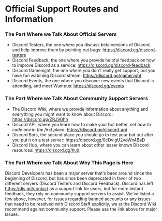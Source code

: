 <!-- TITLE: Discord Support -->
<!-- SUBTITLE: Discord Community Support Servers and Information -->

# Official Support Routes and Information
### The Part Where we Talk About Official Servers
* Discord Testers, the one where you discuss beta versions of Discord, and help improve them by pointing out bugs: https://discord.gg/discord-testers
* Discord Feedback, the one where you provide helpful feedback on how to improve Discord as a service: https://discord.gg/discord-feedback
* Discord Gamenight, the one where you don't really get support, but you have fun watching Discord stream: https://discord.gg/gamenight
* Discord Events, the one where you discover new events that Discord is attending, and meet Wumpus: https://discord.gg/events

### The Part Where we Talk About Community Support Servers
* The Discord Wiki, where we provide information about anything and everything you might want to know about Discord: https://discord.gg/ZRJ9Ghh
* Discord API, where you learn how to make your bot better, *not how to code one in the first place*: https://discord.gg/discord-api
* Discord Bots, the second place you should go to test your bot out after you put it on a test server: https://discord.gg/0cDvIgU2voWn4BaD
* Discord Hub, where you can learn about other lesser known Discord resources: https://discord.gg/hub

### The Part Where we Talk About Why This Page is Here
Discord Developers has been a major server that's been around since the beginning of Discord, but has since been deprecated in favor of two different servers (Discord Testers and Discord Feedback). Discord has left https://dis.gd/contact as a support link for users, but for more instant feedback, they rely on community support servers to assist. We've listed a few above, however, for issues regarding banned accounts or any issues that need to be resolved with Discord Staff explicitly, we at the Discord Wiki recommend against community support. Please use the link above for major issues.